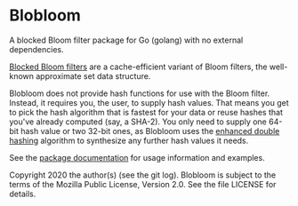 Blobloom
========

A blocked Bloom filter package for Go (golang) with no external dependencies.

[Blocked Bloom filters](https:////algo2.iti.kit.edu/documents/cacheefficientbloomfilters-jea.pdf)
are a cache-efficient variant of Bloom filters, the well-known approximate set
data structure.

Blobloom does not provide hash functions for use with the Bloom filter.
Instead, it requires you, the user, to supply hash values. That means you get
to pick the hash algorithm that is fastest for your data or reuse hashes that
you've already computed (say, a SHA-2). You only need to supply one 64-bit
hash value or two 32-bit ones, as Blobloom uses the [enhanced double
hashing](https://www.ccs.neu.edu/home/pete/pub/bloom-filters-verification.pdf)
algorithm to synthesize any further hash values it needs.

See the [package documentation](https://godoc.org/github.com/greatroar/blobloom)
for usage information and examples.

Copyright 2020 the author(s) (see the git log). Blobloom is subject to the
terms of the Mozilla Public License, Version 2.0. See the file LICENSE for
details.
